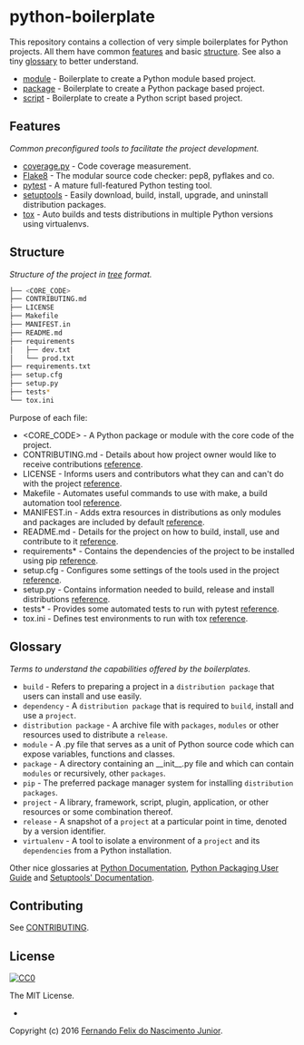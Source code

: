 # python-boilerplate

This repository contains a collection of very simple boilerplates for Python projects. All them have common [features](#features) and basic [structure](#structure). See also a tiny [glossary](#glossary) to better understand.

* [module](https://github.com/fernandojunior/python-boilerplate-module) - Boilerplate to create a Python module based project.
* [package](https://github.com/fernandojunior/python-boilerplate-package) - Boilerplate to create a Python package based project.
* [script](https://github.com/fernandojunior/python-boilerplate-script) - Boilerplate to create a Python script based project.

## Features
*Common preconfigured tools to facilitate the project development.*

* [coverage.py](https://coverage.readthedocs.org/) - Code coverage measurement.
* [Flake8](https://flake8.readthedocs.org/) - The modular source code checker: pep8, pyflakes and co.
* [pytest](http://pytest.org/) - A mature full-featured Python testing tool.
* [setuptools](https://pythonhosted.org/setuptools/setuptools.html) - Easily download, build, install, upgrade, and uninstall distribution packages.
* [tox](https://tox.readthedocs.org/) - Auto builds and tests distributions in multiple Python versions using virtualenvs.

## Structure
*Structure of the project in [tree](http://stackoverflow.com/questions/3455625/linux-command-to-print-directory-structure-in-the-form-of-a-tree) format.*

```sh
├── <CORE_CODE>
├── CONTRIBUTING.md
├── LICENSE
├── Makefile
├── MANIFEST.in
├── README.md
├── requirements
│   ├── dev.txt
│   └── prod.txt
├── requirements.txt
├── setup.cfg
├── setup.py
├── tests*
└── tox.ini
```

Purpose of each file:

* \<CORE_CODE\> - A Python package or module with the core code of the project.
* CONTRIBUTING.md - Details about how project owner would like to receive contributions [reference](https://guides.github.com/activities/contributing-to-open-source/).
* LICENSE - Informs users and contributors what they can and can't do with the project [reference](https://guides.github.com/activities/contributing-to-open-source/).
* Makefile - Automates useful commands to use with make, a build automation tool [reference](https://en.wikipedia.org/wiki/Makefile).
* MANIFEST.in - Adds extra resources in distributions as only modules and packages are included by default [reference](https://pythonhosted.org/setuptools/setuptools.html).
* README.md - Details for the project on how to build, install, use and contribute to it [reference](https://guides.github.com/activities/contributing-to-open-source/).
* requirements* - Contains the dependencies of the project to be installed using pip [reference](https://pip.readthedocs.org/en/stable/user_guide/#requirements-files).
* setup.cfg - Configures some settings of the tools used in the project [reference](https://docs.python.org/3/distutils/configfile.html).
* setup.py - Contains information needed to build, release and install distributions [reference](https://pythonhosted.org/setuptools/setuptools.html).
* tests* - Provides some automated tests to run with pytest [reference](http://pytest.org/).
* tox.ini - Defines test environments to run with tox [reference](https://tox.readthedocs.org/en/latest/).

## Glossary
*Terms to understand the capabilities offered by the boilerplates.*

* `build` - Refers to preparing a project in a `distribution package` that users can install and use easily.
* `dependency` - A `distribution package` that is required to `build`, install and use a `project`.
* `distribution package` - A archive file with `packages`, `modules` or other resources used to distribute a `release`.
* `module` - A .py file that serves as a unit of Python source code which can expose variables, functions and classes.
* `package` - A directory containing an \_\_init\_\_.py file and which can contain `modules` or recursively, other `packages`.
* `pip` - The preferred package manager system for installing `distribution packages`.
* `project` - A library, framework, script, plugin, application, or other resources or some combination thereof.
* `release` - A snapshot of a `project` at a particular point in time, denoted by a version identifier.
* `virtualenv` - A tool to isolate a environment of a `project` and its `dependencies` from a Python installation.

Other nice glossaries at [Python Documentation](https://docs.python.org/3/glossary.html), [Python Packaging User Guide](https://python-packaging-user-guide.readthedocs.org/en/latest/glossary/) and [Setuptools' Documentation](http://pythonhosted.org/setuptools/pkg_resources.html).

## Contributing

See [CONTRIBUTING](/CONTRIBUTING.md).

## License

[![CC0](https://i.creativecommons.org/l/by-nc-sa/4.0/88x31.png)](https://creativecommons.org/licenses/by-nc-sa/4.0/)

The MIT License.

-

Copyright (c) 2016 [Fernando Felix do Nascimento Junior](https://github.com/fernandojunior/).
